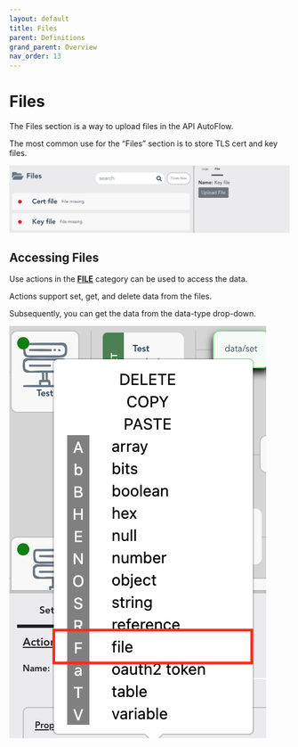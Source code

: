 ```yaml
---
layout: default
title: Files
parent: Definitions
grand_parent: Overview
nav_order: 13
---
```

# Files
The Files section is a way to upload files in the API AutoFlow.

The most common use for the “Files” section is to store TLS cert and key files.

![Upload Files](/assets/images/upload-files.png)

## Accessing Files
Use actions in the **[FILE](https://docs.apiautoflow.com/docs/internal-actions/file/)** category can be used to access the data.

Actions support set, get, and delete data from the files.

Subsequently, you can get the data from the data-type drop-down.

![API AutoFlow File Data Access](/assets/images/file-access.png)
